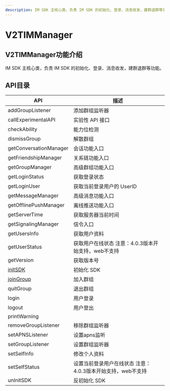```yaml
---
description: IM SDK 主核心类，负责 IM SDK 的初始化、登录、消息收发，建群退群等功能。
---
```


# V2TIMManager

## V2TIMManager功能介绍

IM SDK 主核心类，负责 IM SDK 的初始化、登录、消息收发，建群退群等功能。

## API目录

| API                                              | 描述                                 |
| ------------------------------------------------ | ---------------------------------- |
| addGroupListener                                 | 添加群组监听器                            |
| callExperimentalAPI                              | 实验性 API 接口                         |
| checkAbility                                     | 能力位检测                              |
| dismissGroup                                     | 解散群组                               |
| getConversationManager                           | 会话功能入口                             |
| getFriendshipManager                             | 关系链功能入口                            |
| getGroupManager                                  | 高级群组功能入口                           |
| getLoginStatus                                   | 获取登录状态                             |
| getLoginUser                                     | 获取当前登录用户的 UserID                   |
| getMessageManager                                | 高级消息功能入口                           |
| getOfflinePushManager                            | 离线推送功能入口                           |
| getServerTime                                    | 获取服务器当前时间                          |
| getSignalingManager                              | 信令入口                               |
| getUsersInfo                                     | 获取用户资料                             |
| getUserStatus                                    | 获取用户在线状态 注意：4.0.3版本开始支持，web不支持     |
| getVersion                                       | 获取版本号                              |
| [initSDK](../../api/v2timmanager/initsdk.md)     | 初始化 SDK                            |
| [joinGroup](../../api/v2timmanager/joingroup.md) | 加入群组                               |
| quitGroup                                        | 退出群组                               |
| login                                            | 用户登录                               |
| logout                                           | 用户登出                               |
| printWarning                                     |                                    |
| removeGroupListener                              | 移除群组监听器                            |
| setAPNSListener                                  | 设置apns监听                           |
| setGroupListener                                 | 设置群组监听器                            |
| setSelfInfo                                      | 修改个人资料                             |
| setSelfStatus                                    | 设置当前登录用户在线状态 注意：4.0.3版本开始支持，web不支持 |
| unInitSDK                                        | 反初始化 SDK                           |
